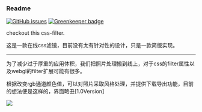 ### Readme


[![GitHub issues](https://img.shields.io/github/issues/Kelier/chameleon-filter.svg?style=popout-square)](https://github.com/Kelier/chameleon-filter/issues) [![Greenkeeper badge](https://badges.greenkeeper.io/Kelier/chameleon-filter.svg)](https://greenkeeper.io/)

checkout this css-filter.

这是一款在线css滤镜，目前没有太有针对性的设计，只是一款简版实现。

---

为了减少过于厚重的应用体积，我们把照片处理搬到线上，对于css的filter属性以及webgl的filter扩展可能有很多。

根据改变rgb通道颜色值，可以对照片采取风格处理，并提供下载导出功能，目前的想法便是这样的，界面略丑[1.0Version]

![](/chameleon.gif)
